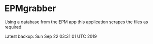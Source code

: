 # EPMgrabber
Using a database from the EPM app this application scrapes the files as required


Latest backup: Sun Sep 22 03:31:01 UTC 2019
